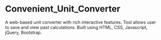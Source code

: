 # Convenient_Unit_Converter
A web-based unit converter with rich interactive features. Tool allows user to save and view past calculations. Built using HTML, CSS, Javascript, jQuery, Bootstrap.
